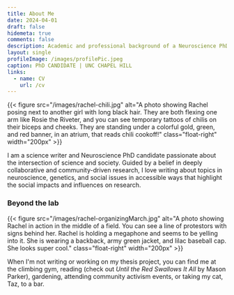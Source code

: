 ```yaml
---
title: About Me
date: 2024-04-01
draft: false
hidemeta: true
comments: false
description: Academic and professional background of a Neuroscience PhD Candidate
layout: single
profileImage: /images/profilePic.jpeg
caption: PhD CANDIDATE | UNC CHAPEL HILL
links:
  - name: CV
    url: /cv
---
```


{{< figure src="/images/rachel-chili.jpg" alt="A photo showing Rachel posing next to another girl with long black hair. They are both flexing one arm like Rosie the Riveter, and you can see temporary tattoos of chilis on their biceps and cheeks. They are standing under a colorful gold, green, and red banner, in an atrium, that reads chili cookoff!" class="float-right" width="200px" >}}

I am a science writer and Neuroscience PhD candidate passionate about the intersection of science and society. Guided by a belief in deeply collaborative and community-driven research, I love writing about topics in neuroscience, genetics, and social issues in accessible ways that highlight the social impacts and influences on research. 

### Beyond the lab

{{< figure src="/images/rachel-organizingMarch.jpg" alt="A photo showing Rachel in action in the middle of a field. You can see a line of protestors with signs behind her. Rachel is holding a megaphone and seems to be yelling into it. She is wearing a backback, army green jacket, and lilac baseball cap. She looks super cool." class="float-right" width="200px" >}}

When I'm not writing or working on my thesis project, you can find me at the climbing gym, reading (check out *Until the Red Swallows It All* by Mason Parker), gardening, attending community activism events, or taking my cat, Taz, to a bar. 
